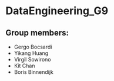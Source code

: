 # DataEngineering_G9

## Group members:
  - Gergo	Bocsardi
  - Yikang Huang
  - Virgil Sowirono
  - Kit	Chan
  - Boris Binnendijk
